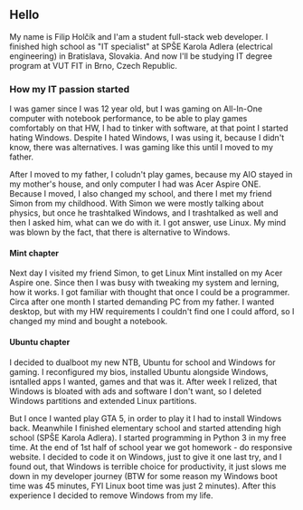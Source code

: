 ## Hello

My name is Filip Holčík and I'am a student full-stack web developer. I finished high school as "IT specialist" at SPŠE Karola Adlera (electrical engineering) in Bratislava, Slovakia. And now I'll be studying IT degree program at VUT FIT in Brno, Czech Republic.

### How my IT passion started

I was gamer since I was 12 year old, but I was gaming on All-In-One computer with notebook performance, to be able to play games comfortably on that HW, I had to tinker with software, at that point I started hating Windows. Despite I hated Windows, I was using it, because I didn't know, there was alternatives. I was gaming like this until I moved to my father.

After I moved to my father, I coludn't play games, because my AIO stayed in my mother's house, and only computer I had was Acer Aspire ONE. Because I moved, I also changed my school, and there I met my friend Simon from my childhood. With Simon we were mostly talking about physics, but once he trashtalked Windows, and I trashtalked as well and then I asked him, what can we do with it. I got answer, use Linux. My mind was blown by the fact, that there is alternative to Windows.

#### Mint chapter

Next day I visited my friend Simon, to get Linux Mint installed on my Acer Aspire one. Since then I was busy with tweaking my system and lerning, how it works. I got familiar with thought that once I could be a programmer. Circa after one month I started demanding PC from my father. I wanted desktop, but with my HW requirements I couldn't find one I could afford, so I changed my mind and bought a notebook.

#### Ubuntu chapter

I decided to dualboot my new NTB, Ubuntu for school and Windows for gaming. I reconfigured my bios, installed Ubuntu alongside Windows, isntalled apps I wanted, games and that was it. After week I relized, that Windows is bloated with ads and software I don't want, so I deleted Windows partitions and extended Linux partitions.

But I once I wanted play GTA 5, in order to play it I had to install Windows back. Meanwhile I finished elementary school and started attending high school (SPŠE Karola Adlera). I started programming in Python 3 in my free time. At the end of 1st half of school year we got homework - do responsive website. I decided to code it on Windows, just to give it one last try, and I found out, that Windows is terrible choice for productivity, it just slows me down in my developer journey (BTW for some reason my Windows boot time was 45 minutes, FYI Linux boot time was just 2 minutes). After this experience I decided to remove Windows from my life.

<!--
**Hejtmus/Hejtmus** is a ✨ _special_ ✨ repository because its `README.md` (this file) appears on your GitHub profile.

Here are some ideas to get you started:

- 🔭 I’m currently working on ...
- 🌱 I’m currently learning ...
- 👯 I’m looking to collaborate on ...
- 🤔 I’m looking for help with ...
- 💬 Ask me about ...
- 📫 How to reach me: ...
- 😄 Pronouns: ...
- ⚡ Fun fact: ...
-->
